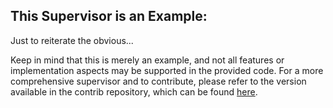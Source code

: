 ## This Supervisor is an **Example**: 

Just to reiterate the obvious... 

Keep in mind that this is merely an example, and not all features or implementation aspects may be supported in the provided code.
For a more comprehensive supervisor and to contribute, please refer to the version available in the contrib repository, 
which can be found [here](https://github.com/open-telemetry/opentelemetry-collector-contrib/tree/main/cmd/opampsupervisor).